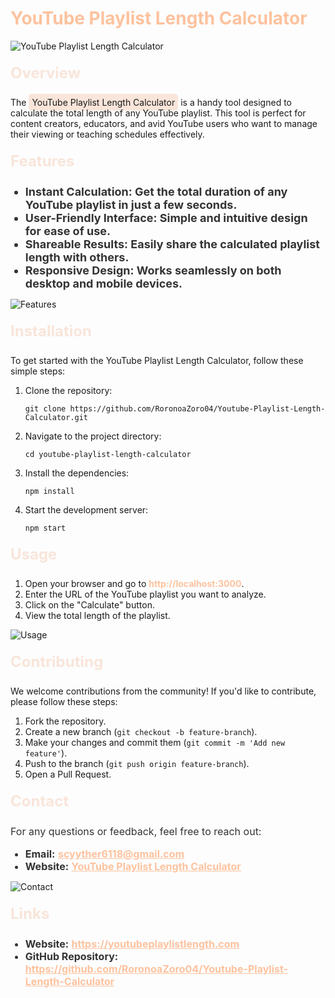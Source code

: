 <h1 style="color: #FDC29E;">YouTube Playlist Length Calculator</h1>

<img src="https://youtubeplaylistlength.com/wp-content/uploads/elementor/thumbs/3-2-qqijeb618gm9844bos6zugsqf655jz7ospt17lf55c.png" alt="YouTube Playlist Length Calculator" style="max-width: 100%; height: auto;">

<p style="font-size: 24px; font-weight: bold; color: #F9E5DA; margin-top: 20px;">Overview</p>
<p>The <span style="background-color: #F9E5DA; padding: 5px; border-radius: 5px;">YouTube Playlist Length Calculator</span> is a handy tool designed to calculate the total length of any YouTube playlist. This tool is perfect for content creators, educators, and avid YouTube users who want to manage their viewing or teaching schedules effectively.</p>

<p style="font-size: 24px; font-weight: bold; color: #F9E5DA; margin-top: 20px;">Features</p>
<ul>
  <li style="font-size: 18px; font-weight: bold; color: #333;">Instant Calculation: Get the total duration of any YouTube playlist in just a few seconds.</li>
  <li style="font-size: 18px; font-weight: bold; color: #333;">User-Friendly Interface: Simple and intuitive design for ease of use.</li>
  <li style="font-size: 18px; font-weight: bold; color: #333;">Shareable Results: Easily share the calculated playlist length with others.</li>
  <li style="font-size: 18px; font-weight: bold; color: #333;">Responsive Design: Works seamlessly on both desktop and mobile devices.</li>
</ul>

<img src="https://youtubeplaylistlength.com/assets/features.png" alt="Features" style="max-width: 100%; height: auto;">

<p style="font-size: 24px; font-weight: bold; color: #F9E5DA; margin-top: 20px;">Installation</p>
<p>To get started with the YouTube Playlist Length Calculator, follow these simple steps:</p>
<ol>
  <li>Clone the repository:
    <pre><code>git clone https://github.com/RoronoaZoro04/Youtube-Playlist-Length-Calculator.git</code></pre>
  </li>
  <li>Navigate to the project directory:
    <pre><code>cd youtube-playlist-length-calculator</code></pre>
  </li>
  <li>Install the dependencies:
    <pre><code>npm install</code></pre>
  </li>
  <li>Start the development server:
    <pre><code>npm start</code></pre>
  </li>
</ol>

<p style="font-size: 24px; font-weight: bold; color: #F9E5DA; margin-top: 20px;">Usage</p>
<ol>
  <li>Open your browser and go to <span style="color: #FDC29E; font-weight: bold;">http://localhost:3000</span>.</li>
  <li>Enter the URL of the YouTube playlist you want to analyze.</li>
  <li>Click on the "Calculate" button.</li>
  <li>View the total length of the playlist.</li>
</ol>

<img src="https://youtubeplaylistlength.com/assets/usage.png" alt="Usage" style="max-width: 100%; height: auto;">

<p style="font-size: 24px; font-weight: bold; color: #F9E5DA; margin-top: 20px;">Contributing</p>
<p>We welcome contributions from the community! If you'd like to contribute, please follow these steps:</p>
<ol>
  <li>Fork the repository.</li>
  <li>Create a new branch (<code>git checkout -b feature-branch</code>).</li>
  <li>Make your changes and commit them (<code>git commit -m 'Add new feature'</code>).</li>
  <li>Push to the branch (<code>git push origin feature-branch</code>).</li>
  <li>Open a Pull Request.</li>
</ol>

<p style="font-size: 24px; font-weight: bold; color: #F9E5DA; margin-top: 20px;">Contact</p>
<p style="font-size: 16px; color: #333;">For any questions or feedback, feel free to reach out:</p>
<ul>
  <li style="font-size: 16px; color: #333;"><strong>Email:</strong> <a href="mailto:scyyther6118@gmail.com" style="color: #FDC29E; font-weight: bold;">scyyther6118@gmail.com</a></li>
  <li style="font-size: 16px; color: #333;"><strong>Website:</strong> <a href="https://youtubeplaylistlength.com" style="color: #FDC29E; font-weight: bold;">YouTube Playlist Length Calculator</a></li>
</ul>

<img src="https://youtubeplaylistlength.com/wp-content/uploads/elementor/thumbs/2-2-qqijdtb3mlxt3iu9l2h313az4ul6hq8se9et3c5mfk.png" alt="Contact" style="max-width: 100%; height: auto;">

<p style="font-size: 24px; font-weight: bold; color: #F9E5DA; margin-top: 20px;">Links</p>
<ul>
  <li style="font-size: 16px; color: #333;"><strong>Website:</strong> <a href="https://youtubeplaylistlength.com" style="color: #FDC29E; font-weight: bold;">https://youtubeplaylistlength.com</a></li>
  <li style="font-size: 16px; color: #333;"><strong>GitHub Repository:</strong> <a href="https://github.com/RoronoaZoro04/Youtube-Playlist-Length-Calculator" style="color: #FDC29E; font-weight: bold;">https://github.com/RoronoaZoro04/Youtube-Playlist-Length-Calculator</a></li>
</ul>
